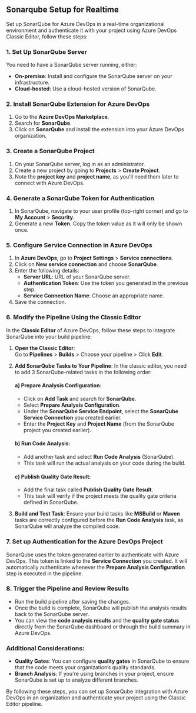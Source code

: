 ## Sonarqube Setup for Realtime 

Set up SonarQube for Azure DevOps in a real-time organizational environment and authenticate it with your project using Azure DevOps Classic Editor, follow these steps:

### 1. **Set Up SonarQube Server**
You need to have a SonarQube server running, either:
- **On-premise**: Install and configure the SonarQube server on your infrastructure.
- **Cloud-hosted**: Use a cloud-hosted version of SonarQube.

### 2. **Install SonarQube Extension for Azure DevOps**
1. Go to the **Azure DevOps Marketplace**.
2. Search for **SonarQube**.
3. Click on **SonarQube** and install the extension into your Azure DevOps organization.

### 3. **Create a SonarQube Project**
1. On your SonarQube server, log in as an administrator.
2. Create a new project by going to **Projects** > **Create Project**.
3. Note the **project key** and **project name**, as you'll need them later to connect with Azure DevOps.

### 4. **Generate a SonarQube Token for Authentication**
1. In SonarQube, navigate to your user profile (top-right corner) and go to **My Account** > **Security**.
2. Generate a new **Token**. Copy the token value as it will only be shown once.

### 5. **Configure Service Connection in Azure DevOps**
1. In **Azure DevOps**, go to **Project Settings** > **Service connections**.
2. Click on **New service connection** and choose **SonarQube**.
3. Enter the following details:
   - **Server URL**: URL of your SonarQube server.
   - **Authentication Token**: Use the token you generated in the previous step.
   - **Service Connection Name**: Choose an appropriate name.
4. Save the connection.

### 6. **Modify the Pipeline Using the Classic Editor**

In the **Classic Editor** of Azure DevOps, follow these steps to integrate SonarQube into your build pipeline:

1. **Open the Classic Editor**:  
   Go to **Pipelines** > **Builds** > Choose your pipeline > Click **Edit**.

2. **Add SonarQube Tasks to Your Pipeline**:
   In the classic editor, you need to add 3 SonarQube-related tasks in the following order:
   
   #### a) **Prepare Analysis Configuration**:
   - Click on **Add Task** and search for **SonarQube**.
   - Select **Prepare Analysis Configuration**.
   - Under the **SonarQube Service Endpoint**, select the **SonarQube Service Connection** you created earlier.
   - Enter the **Project Key** and **Project Name** (from the SonarQube project you created earlier).

   #### b) **Run Code Analysis**:
   - Add another task and select **Run Code Analysis** (SonarQube).
   - This task will run the actual analysis on your code during the build.

   #### c) **Publish Quality Gate Result**:
   - Add the final task called **Publish Quality Gate Result**.
   - This task will verify if the project meets the quality gate criteria defined in SonarQube.

3. **Build and Test Task**:
   Ensure your build tasks like **MSBuild** or **Maven** tasks are correctly configured before the **Run Code Analysis** task, as SonarQube will analyze the compiled code.

### 7. **Set up Authentication for the Azure DevOps Project**

SonarQube uses the token generated earlier to authenticate with Azure DevOps. This token is linked to the **Service Connection** you created. It will automatically authenticate whenever the **Prepare Analysis Configuration** step is executed in the pipeline.

### 8. **Trigger the Pipeline and Review Results**
- Run the build pipeline after saving the changes.
- Once the build is complete, SonarQube will publish the analysis results back to the SonarQube server.
- You can view the **code analysis results** and the **quality gate status** directly from the SonarQube dashboard or through the build summary in Azure DevOps.

### Additional Considerations:
- **Quality Gates**: You can configure **quality gates** in SonarQube to ensure that the code meets your organization’s quality standards.
- **Branch Analysis**: If you're using branches in your project, ensure SonarQube is set up to analyze different branches.

By following these steps, you can set up SonarQube integration with Azure DevOps in an organization and authenticate your project using the Classic Editor pipeline.
